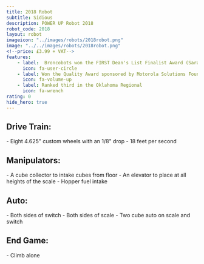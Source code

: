 ```yaml
---
title: 2018 Robot
subtitle: Sidious
description: POWER UP Robot 2018
robot_code: 2018
layout: robot
imageicon: "../images/robots/2018robot.png"
image: "../../images/robots/2018robot.png"
<!--price: £3.99 + VAT-->
features:
    - label:  Broncobots won the FIRST Dean's List Finalist Award (Sarah Ahern)
      icon: fa-user-circle
    - label: Won the Quality Award sponsored by Motorola Solutions Foundation at the GKC Regional
      icon: fa-volume-up
    - label: Ranked third in the Oklahoma Regional
      icon: fa-wrench 
rating: 0
hide_hero: true
---
```



<h2>Drive Train:</h2>
- Eight 4.625" custom wheels with an 1/8" drop
- 18 feet per second
<h2>Manipulators:</h2>
- A cube collector to intake cubes from floor
- An elevator to place at all heights of the scale
- Hopper fuel intake
<h2>Auto:</h2>
- Both sides of switch
- Both sides of scale
- Two cube auto on scale and switch
<h2>End Game:</h2>
- Climb alone
